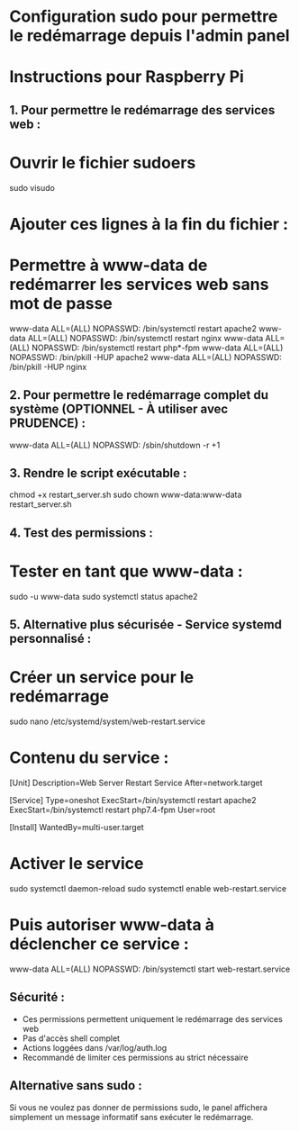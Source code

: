 # Configuration sudo pour permettre le redémarrage depuis l'admin panel
# Instructions pour Raspberry Pi

## 1. Pour permettre le redémarrage des services web :

# Ouvrir le fichier sudoers
sudo visudo

# Ajouter ces lignes à la fin du fichier :
# Permettre à www-data de redémarrer les services web sans mot de passe
www-data ALL=(ALL) NOPASSWD: /bin/systemctl restart apache2
www-data ALL=(ALL) NOPASSWD: /bin/systemctl restart nginx
www-data ALL=(ALL) NOPASSWD: /bin/systemctl restart php*-fpm
www-data ALL=(ALL) NOPASSWD: /bin/pkill -HUP apache2
www-data ALL=(ALL) NOPASSWD: /bin/pkill -HUP nginx

## 2. Pour permettre le redémarrage complet du système (OPTIONNEL - À utiliser avec PRUDENCE) :
www-data ALL=(ALL) NOPASSWD: /sbin/shutdown -r +1

## 3. Rendre le script exécutable :
chmod +x restart_server.sh
sudo chown www-data:www-data restart_server.sh

## 4. Test des permissions :
# Tester en tant que www-data :
sudo -u www-data sudo systemctl status apache2

## 5. Alternative plus sécurisée - Service systemd personnalisé :

# Créer un service pour le redémarrage
sudo nano /etc/systemd/system/web-restart.service

# Contenu du service :
[Unit]
Description=Web Server Restart Service
After=network.target

[Service]
Type=oneshot
ExecStart=/bin/systemctl restart apache2
ExecStart=/bin/systemctl restart php7.4-fpm
User=root

[Install]
WantedBy=multi-user.target

# Activer le service
sudo systemctl daemon-reload
sudo systemctl enable web-restart.service

# Puis autoriser www-data à déclencher ce service :
www-data ALL=(ALL) NOPASSWD: /bin/systemctl start web-restart.service

## Sécurité :
- Ces permissions permettent uniquement le redémarrage des services web
- Pas d'accès shell complet
- Actions loggées dans /var/log/auth.log
- Recommandé de limiter ces permissions au strict nécessaire

## Alternative sans sudo :
Si vous ne voulez pas donner de permissions sudo, le panel affichera simplement
un message informatif sans exécuter le redémarrage.
